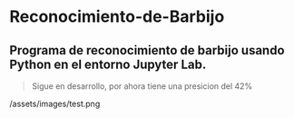 # Reconocimiento-de-Barbijo
## Programa de reconocimiento de barbijo usando Python en el entorno Jupyter Lab.

> Sigue en desarrollo, por ahora tiene una presicion del 42% 

/assets/images/test.png
